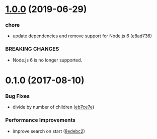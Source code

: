# [1.0.0](https://github.com/mljs/tree-similarity/compare/v0.1.0...v1.0.0) (2019-06-29)


### chore

* update dependencies and remove support for Node.js 6 ([e8ad736](https://github.com/mljs/tree-similarity/commit/e8ad736))


### BREAKING CHANGES

* Node.js 6 is no longer supported.



<a name="0.1.0"></a>
# 0.1.0 (2017-08-10)


### Bug Fixes

* divide by number of children ([eb7ce7e](https://github.com/mljs/tree-similarity/commit/eb7ce7e))


### Performance Improvements

* improve search on start ([8edebc2](https://github.com/mljs/tree-similarity/commit/8edebc2))



